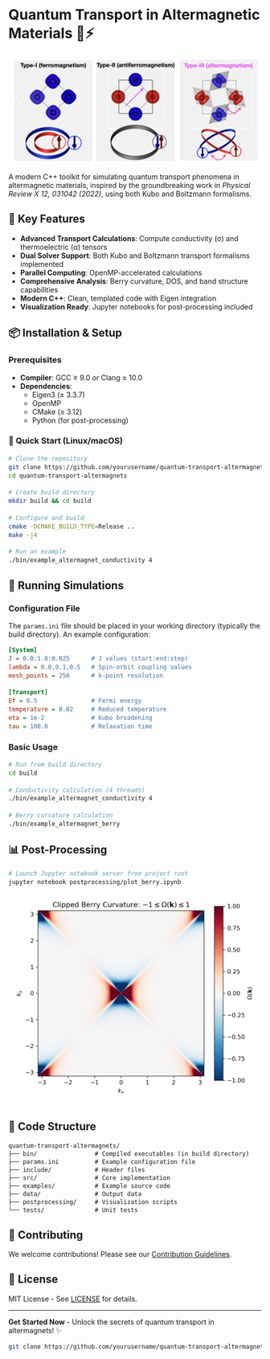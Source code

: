 # Quantum Transport in Altermagnetic Materials 🧲⚡

![Project Banner](project-logo.png)

A modern C++ toolkit for simulating quantum transport phenomena in altermagnetic materials, inspired by the groundbreaking work in *Physical Review X 12, 031042 (2022)*, using both Kubo and Boltzmann formalisms.

## 🌟 Key Features

- **Advanced Transport Calculations**: Compute conductivity (σ) and thermoelectric (α) tensors
- **Dual Solver Support**: Both Kubo and Boltzmann transport formalisms implemented
- **Parallel Computing**: OpenMP-accelerated calculations
- **Comprehensive Analysis**: Berry curvature, DOS, and band structure capabilities
- **Modern C++**: Clean, templated code with Eigen integration
- **Visualization Ready**: Jupyter notebooks for post-processing included

## 📦 Installation & Setup

### Prerequisites

- **Compiler**: GCC ≥ 9.0 or Clang ≥ 10.0
- **Dependencies**:
  - Eigen3 (≥ 3.3.7)
  - OpenMP
  - CMake (≥ 3.12)
  - Python (for post-processing)

### 🚀 Quick Start (Linux/macOS)

```bash
# Clone the repository
git clone https://github.com/yourusername/quantum-transport-altermagnets.git
cd quantum-transport-altermagnets

# Create build directory
mkdir build && cd build

# Configure and build
cmake -DCMAKE_BUILD_TYPE=Release ..
make -j4

# Run an example
./bin/example_altermagnet_conductivity 4
```

## 🧮 Running Simulations

### Configuration File

The `params.ini` file should be placed in your working directory (typically the build directory). An example configuration:

```ini
[System]
J = 0.0:1.0:0.025      # J values (start:end:step)
lambda = 0.0,0.1,0.5   # Spin-orbit coupling values
mesh_points = 250      # k-point resolution

[Transport]
Ef = 0.5               # Fermi energy
temperature = 0.02     # Reduced temperature
eta = 1e-2             # Kubo broadening
tau = 100.0            # Relaxation time
```

### Basic Usage

```bash
# Run from build directory
cd build

# Conductivity calculation (4 threads)
./bin/example_altermagnet_conductivity 4

# Berry curvature calculation
./bin/example_altermagnet_berry


```

## 📊 Post-Processing

```bash
# Launch Jupyter notebook server from project root
jupyter notebook postprocessing/plot_berry.ipynb

```

![Berry Curvature Visualization](postprocessing/berry_curvature_pyplot.png)

## 🧩 Code Structure

```
quantum-transport-altermagnets/
├── bin/                # Compiled executables (in build directory)
├── params.ini          # Example configuration file
├── include/            # Header files
├── src/                # Core implementation
├── examples/           # Example source code
├── data/               # Output data
├── postprocessing/     # Visualization scripts
└── tests/              # Unit tests
```

## 🤝 Contributing

We welcome contributions! Please see our [Contribution Guidelines](CONTRIBUTING.md).

## 📜 License

MIT License - See [LICENSE](LICENSE) for details.

---

**Get Started Now** - Unlock the secrets of quantum transport in altermagnets! ✨

```bash
git clone https://github.com/yourusername/quantum-transport-altermagnets.git
```

